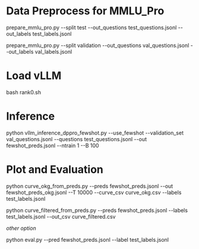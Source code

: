 # Data Preprocess for MMLU_Pro

prepare_mmlu_pro.py --split test --out_questions test_questions.jsonl --out_labels test_labels.jsonl 

prepare_mmlu_pro.py --split validation --out_questions val_questions.jsonl --out_labels val_labels.jsonl

# Load vLLM

bash rank0.sh

# Inference

python vllm_inference_dppro_fewshot.py --use_fewshot --validation_set val_questions.jsonl --questions test_questions.jsonl --out fewshot_preds.jsonl --ntrain 1 --B 100

# Plot and Evaluation

python curve_okg_from_preds.py --preds fewshot_preds.jsonl --out fewshot_preds_okg.jsonl --T 10000 --curve_csv curve_okg.csv --labels test_labels.jsonl

python curve_filtered_from_preds.py --preds fewshot_preds.jsonl --labels test_labels.jsonl --out_csv curve_filtered.csv

*other option*

python eval.py --pred fewshot_preds.jsonl --label test_labels.jsonl
